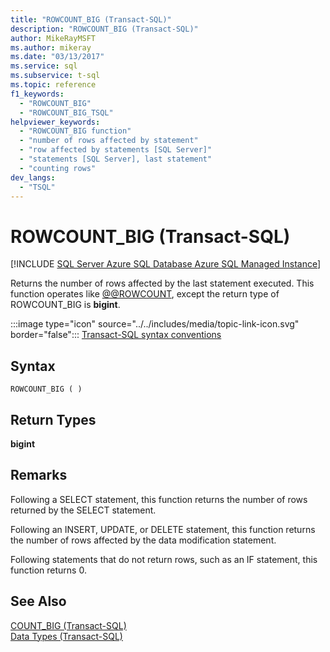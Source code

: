 ```yaml
---
title: "ROWCOUNT_BIG (Transact-SQL)"
description: "ROWCOUNT_BIG (Transact-SQL)"
author: MikeRayMSFT
ms.author: mikeray
ms.date: "03/13/2017"
ms.service: sql
ms.subservice: t-sql
ms.topic: reference
f1_keywords:
  - "ROWCOUNT_BIG"
  - "ROWCOUNT_BIG_TSQL"
helpviewer_keywords:
  - "ROWCOUNT_BIG function"
  - "number of rows affected by statement"
  - "row affected by statements [SQL Server]"
  - "statements [SQL Server], last statement"
  - "counting rows"
dev_langs:
  - "TSQL"
---
```

# ROWCOUNT_BIG (Transact-SQL)
[!INCLUDE [SQL Server Azure SQL Database Azure SQL Managed Instance](../../includes/applies-to-version/sql-asdb-asdbmi.md)]

  Returns the number of rows affected by the last statement executed. This function operates like [@@ROWCOUNT](../../t-sql/functions/rowcount-transact-sql.md), except the return type of ROWCOUNT_BIG is **bigint**.  
  
 :::image type="icon" source="../../includes/media/topic-link-icon.svg" border="false"::: [Transact-SQL syntax conventions](../../t-sql/language-elements/transact-sql-syntax-conventions-transact-sql.md)  
  
## Syntax  
  
```syntaxsql
ROWCOUNT_BIG ( )  
```  
  
## Return Types
 **bigint**  
  
## Remarks  
 Following a SELECT statement, this function returns the number of rows returned by the SELECT statement.  
  
 Following an INSERT, UPDATE, or DELETE statement, this function returns the number of rows affected by the data modification statement.  
  
 Following statements that do not return rows, such as an IF statement, this function returns 0.  
  
## See Also  
 [COUNT_BIG &#40;Transact-SQL&#41;](../../t-sql/functions/count-big-transact-sql.md)   
 [Data Types &#40;Transact-SQL&#41;](../../t-sql/data-types/data-types-transact-sql.md)  
  
  
